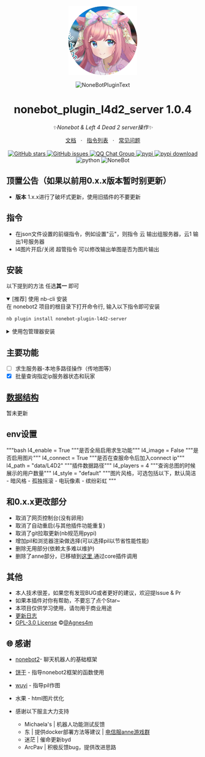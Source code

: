 <!-- markdownlint-disable MD026 MD031 MD033 MD036 MD041 MD046 MD051 -->
<div align="center">
  <img src="https://raw.githubusercontent.com/Agnes4m/nonebot_plugin_l4d2_server/main/image/logo.png" width="180" height="180"  alt="AgnesDigitalLogo">
  <br>
  <p><img src="https://s2.loli.net/2022/06/16/xsVUGRrkbn1ljTD.png" width="240" alt="NoneBotPluginText"></p>
</div>

<div align="center">

# nonebot_plugin_l4d2_server 1.0.4

_✨Nonebot & Left 4 Dead 2 server操作✨_
<div align = "center">
        <a href="https://agnes4m.github.io/l4d2/" target="_blank">文档</a> &nbsp; · &nbsp;
        <a href="https://agnes4m.github.io/l4d2/reader/#%E5%8A%9F%E8%83%BD-%E6%8C%87%E4%BB%A4-%F0%9F%A4%94" target="_blank">指令列表</a> &nbsp; · &nbsp;
        <a href="https://agnes4m.github.io/l4d2/bug/">常见问题</a>
</div><br>
<a href="https://github.com/Agnes4m/nonebot_plugin_l4d2_server/stargazers">
        <img alt="GitHub stars" src="https://img.shields.io/github/stars/Agnes4m/nonebot_plugin_l4d2_server" alt="stars">
</a>
<a href="https://github.com/Agnes4m/nonebot_plugin_l4d2_server/issues">
        <img alt="GitHub issues" src="https://img.shields.io/github/issues/Agnes4m/nonebot_plugin_l4d2_server" alt="issues">
</a>
<a href="https://jq.qq.com/?_wv=1027&k=HdjoCcAe">
        <img src="https://img.shields.io/badge/QQ%E7%BE%A4-399365126-orange?style=flat-square" alt="QQ Chat Group">
</a>
<a href="https://pypi.python.org/pypi/nonebot_plugin_l4d2_server">
        <img src="https://img.shields.io/pypi/v/nonebot_plugin_l4d2_server.svg" alt="pypi">
</a>
<a href="https://pypi.python.org/pypi/nonebot_plugin_l4d2_server">
    <img src="https://img.shields.io/pypi/dm/nonebot_plugin_l4d2_server" alt="pypi download">
</a>
    <img src="https://img.shields.io/badge/python-3.9+-blue.svg" alt="python">
    <img src="https://img.shields.io/badge/nonebot-2.0.0+-red.svg" alt="NoneBot">

</div>

## 顶置公告（如果以前用0.x.x版本暂时别更新）

- **版本**  1.x.x进行了破坏式更新，使用旧插件的不要更新

## 指令

- 在json文件设置的前缀指令，例如设置"云"，则指令 云 输出组服务器，云1 输出1号服务器
- l4图片开启/关闭 超管指令 可以修改输出单图是否为图片输出

## 安装

以下提到的方法 任选**其一** 即可

<details open>
<summary>[推荐] 使用 nb-cli 安装</summary>
在 nonebot2 项目的根目录下打开命令行, 输入以下指令即可安装

```bash
nb plugin install nonebot-plugin-l4d2-server
```

</details>

<details>
<summary>使用包管理器安装</summary>
在 nonebot2 项目的插件目录下, 打开命令行, 根据你使用的包管理器, 输入相应的安装命令

<details>
<summary>pip</summary>

```bash
pip install nonebot-plugin-l4d2-server
```

</details>
<details>
<summary>pdm</summary>

```bash
pdm add nonebot-plugin-l4d2-server
```

</details>
<details>
<summary>poetry</summary>

```bash
poetry add nonebot-plugin-l4d2-server
```

</details>
<details>
<summary>conda</summary>

```bash
conda install nonebot-plugin-l4d2-server
```

</details>
</details>

## 主要功能

- [ ] 求生服务器-本地多路径操作（传地图等）
- [x] 批量查询指定ip服务器状态和玩家

## [数据结构](./docs/standand.md)

暂未更新

## env设置

"""bash
    l4_enable = True
    """是否全局启用求生功能"""
    l4_image = False
    """是否启用图片"""
    l4_connect = True
    """是否在查服命令后加入connect ip"""
    l4_path = "data/L4D2"
    """插件数据路径"""
    l4_players = 4
    """查询总图的时候展示的用户数量"""
    l4_style = "default"
    """图片风格，可选包括以下，默认简洁
    - 暗风格
    - 孤独摇滚
    - 电玩像素
    - 缤纷彩虹
"""

## 和0.x.x更改部分

- 取消了网页控制台(没有卵用)
- 取消了自动重启(与其他插件功能重复)
- 取消了git拉取更新(nb规范用pypi)
- 增加pil和浏览器渲染做选择(可以选择pil以节省性能性能)
- 删除无用部分(依赖太多难以维护)
- 删除了anne部分，已移植到[这里](https://github.com/Agnes4m/L4D2UID),通过core插件调用

## 其他

- 本人技术很差，如果您有发现BUG或者更好的建议，欢迎提Issue & Pr
- 如果本插件对你有帮助，不要忘了点个Star~
- 本项目仅供学习使用，请勿用于商业用途
- [更新日志](./docs/update.md)
- [GPL-3.0 License](https://github.com/Agnes4m/nonebot_plugin_l4d2_server/blob/main/LICENSE) ©[@Agnes4m](https://github.com/Agnes4m)

## 🌐 感谢

- [nonebot2](https://github.com/nonebot/nonebot2)- 聊天机器人的基础框架
- [饼干](https://github.com/lgc2333) - 指导nonebot2框架的函数使用
- [wuyi](https://github.com/KimigaiiWuyi/) - 指导pil作图
- 水果 - html图片优化

- 感谢以下服主大力支持
  - Michaela's | 机器人功能测试反馈
  - 东 | 提供docker部署方法等建议 | [电信服anne游戏群](http://qm.qq.com/cgi-bin/qm/qr?_wv=1027&k=6i7r5aJ7Jyg0ejby4rt9GWmFRF53nV1K&authKey=ekMsWepBZPL26%2BfJAG%2F95JD0fhvH39%2BIGVyKOvNlXVDbpIclJlly4kXqukL7JhWR&noverify=0&group_code=883237206)
  - 迷茫 | 催命更新byd
  - ArcPav | 积极反馈bug，提供改进思路

